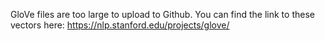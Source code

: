 GloVe files are too large to upload to Github. You can find the link to these vectors here: https://nlp.stanford.edu/projects/glove/

